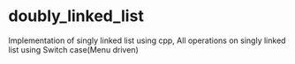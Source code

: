 # doubly_linked_list

Implementation of singly linked list using cpp,
All operations on singly linked list using Switch case(Menu driven)
